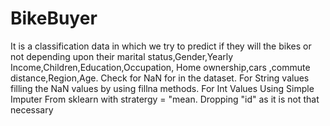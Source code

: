 # BikeBuyer
It is a classification data in which we try to predict if they will the bikes or not depending upon their marital status,Gender,Yearly Income,Children,Education,Occupation,
Home ownership,cars ,commute distance,Region,Age.
Check for NaN for in the dataset.
For String values filling the NaN values by using fillna methods.
For Int Values Using Simple Imputer From sklearn with stratergy = "mean.
Dropping "id" as it is not that necessary
